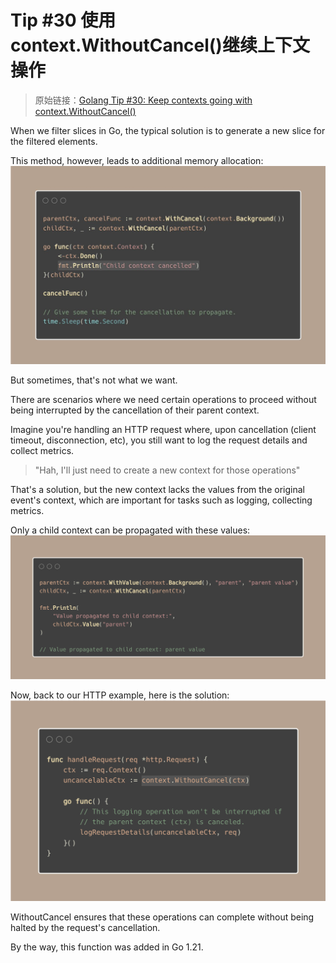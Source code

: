 # Tip #30 使用 context.WithoutCancel()继续上下文操作

> 原始链接：[Golang Tip #30: Keep contexts going with context.WithoutCancel()](https://twitter.com/func25/status/1761388781201174853)

When we filter slices in Go, the typical solution is to generate a new slice for the filtered elements.

This method, however, leads to additional memory allocation:
![](./images/030/1.jpeg)

But sometimes, that's not what we want.

There are scenarios where we need certain operations to proceed without being interrupted by the cancellation of their parent context.

Imagine you're handling an HTTP request where, upon cancellation (client timeout, disconnection, etc), you still want to log the request details and collect metrics.

> "Hah, I'll just need to create a new context for those operations"

That's a solution, but the new context lacks the values from the original event's context, which are important for tasks such as logging, collecting metrics.

Only a child context can be propagated with these values:
![](./images/030/2.png)

Now, back to our HTTP example, here is the solution:
![](./images/030/3.png)

WithoutCancel ensures that these operations can complete without being halted by the request's cancellation.

By the way, this function was added in Go 1.21.
